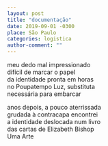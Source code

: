 ```yaml
---
layout: post
title: "documentação"
date: 2019-09-01 -0300
place: São Paulo
categories: logistica
author-comment: ""
---
```


<!--more-->
meu dedo mal impressionado  
difícil de marcar o papel  
da identidade pronta em horas  
no Poupatempo Luz, substituta  
necessária para embarcar  

anos depois, a pouco aterrissada  
grudada à contracapa encontrei  
a identidade deslocada num livro  
das cartas de Elizabeth Bishop  
Uma Arte  
